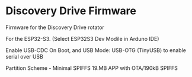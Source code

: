 # Discovery Drive Firmware

Firmware for the Discovery Drive rotator

For the ESP32-S3. (Select ESP32S3 Dev Modile in Arduno IDE)

Enable USB-CDC On Boot, and USB Mode: USB-OTG (TinyUSB) to enable serial over USB

Partition Scheme - Minimal SPIFFS 19.MB APP with OTA/190kB SPIFFS

